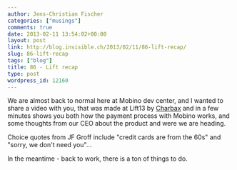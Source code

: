```yaml
---
author: Jens-Christian Fischer
categories: ["musings"]
comments: true
date: 2013-02-11 13:54:02+00:00
layout: post
link: http://blog.invisible.ch/2013/02/11/86-lift-recap/
slug: 86-lift-recap
tags: ["blog"]
title: 86 - Lift recap
type: post
wordpress_id: 12160
---
```


We are almost back to normal here at Mobino dev center, and I wanted to share a video with you, that was made at Lift13 by [Charbax](http://armdevices.net/2013/02/07/mobino-mobile-payments-system/) and in a few minutes shows you both how the payment process with Mobino works, and some thoughts from our CEO about the product and were we are heading.



Choice quotes from JF Groff include "credit cards are from the 60s" and "sorry, we don't need you"...

In the meantime - back to work, there is a ton of things to do.
